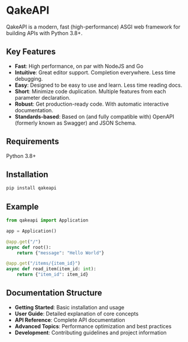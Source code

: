 # QakeAPI

QakeAPI is a modern, fast (high-performance) ASGI web framework for building APIs with Python 3.8+.

## Key Features

- **Fast**: High performance, on par with NodeJS and Go
- **Intuitive**: Great editor support. Completion everywhere. Less time debugging.
- **Easy**: Designed to be easy to use and learn. Less time reading docs.
- **Short**: Minimize code duplication. Multiple features from each parameter declaration.
- **Robust**: Get production-ready code. With automatic interactive documentation.
- **Standards-based**: Based on (and fully compatible with) OpenAPI (formerly known as Swagger) and JSON Schema.

## Requirements

Python 3.8+

## Installation

```bash
pip install qakeapi
```

## Example

```python
from qakeapi import Application

app = Application()

@app.get("/")
async def root():
    return {"message": "Hello World"}

@app.get("/items/{item_id}")
async def read_item(item_id: int):
    return {"item_id": item_id}
```

## Documentation Structure

- **Getting Started**: Basic installation and usage
- **User Guide**: Detailed explanation of core concepts
- **API Reference**: Complete API documentation
- **Advanced Topics**: Performance optimization and best practices
- **Development**: Contributing guidelines and project information 